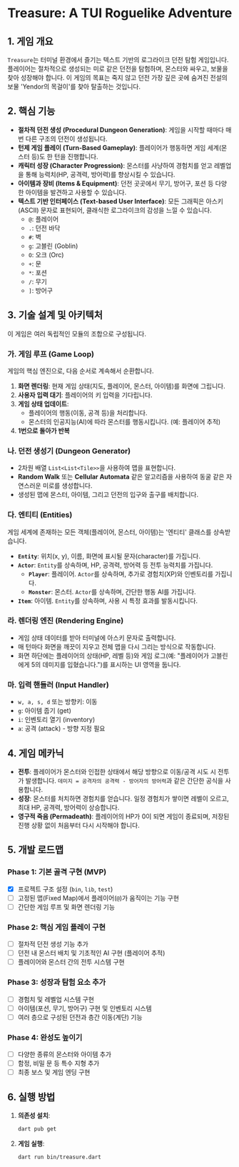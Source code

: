 # Treasure: A TUI Roguelike Adventure

## 1. 게임 개요

`Treasure`는 터미널 환경에서 즐기는 텍스트 기반의 로그라이크 던전 탐험 게임입니다. 플레이어는 절차적으로 생성되는 미로 같은 던전을 탐험하며, 몬스터와 싸우고, 보물을 찾아 성장해야 합니다. 이 게임의 목표는 죽지 않고 던전 가장 깊은 곳에 숨겨진 전설의 보물 'Yendor의 목걸이'를 찾아 탈출하는 것입니다.

## 2. 핵심 기능

*   **절차적 던전 생성 (Procedural Dungeon Generation)**: 게임을 시작할 때마다 매번 다른 구조의 던전이 생성됩니다.
*   **턴제 게임 플레이 (Turn-Based Gameplay)**: 플레이어가 행동하면 게임 세계(몬스터 등)도 한 턴을 진행합니다.
*   **캐릭터 성장 (Character Progression)**: 몬스터를 사냥하여 경험치를 얻고 레벨업을 통해 능력치(HP, 공격력, 방어력)를 향상시킬 수 있습니다.
*   **아이템과 장비 (Items & Equipment)**: 던전 곳곳에서 무기, 방어구, 포션 등 다양한 아이템을 발견하고 사용할 수 있습니다.
*   **텍스트 기반 인터페이스 (Text-based User Interface)**: 모든 그래픽은 아스키(ASCII) 문자로 표현되어, 클래식한 로그라이크의 감성을 느낄 수 있습니다.
    *   `@`: 플레이어
    *   `.`: 던전 바닥
    *   `#`: 벽
    *   `g`: 고블린 (Goblin)
    *   `O`: 오크 (Orc)
    *   `+`: 문
    *   `*`: 포션
    *   `/`: 무기
    *   `]`: 방어구

## 3. 기술 설계 및 아키텍처

이 게임은 여러 독립적인 모듈의 조합으로 구성됩니다.

### 가. 게임 루프 (Game Loop)

게임의 핵심 엔진으로, 다음 순서로 계속해서 순환합니다.

1.  **화면 렌더링**: 현재 게임 상태(지도, 플레이어, 몬스터, 아이템)를 화면에 그립니다.
2.  **사용자 입력 대기**: 플레이어의 키 입력을 기다립니다.
3.  **게임 상태 업데이트**:
    *   플레이어의 행동(이동, 공격 등)을 처리합니다.
    *   몬스터의 인공지능(AI)에 따라 몬스터를 행동시킵니다. (예: 플레이어 추적)
4.  **1번으로 돌아가 반복**

### 나. 던전 생성기 (Dungeon Generator)

*   2차원 배열 `List<List<Tile>>`을 사용하여 맵을 표현합니다.
*   **Random Walk** 또는 **Cellular Automata** 같은 알고리즘을 사용하여 동굴 같은 자연스러운 미로를 생성합니다.
*   생성된 맵에 몬스터, 아이템, 그리고 던전의 입구와 출구를 배치합니다.

### 다. 엔티티 (Entities)

게임 세계에 존재하는 모든 객체(플레이어, 몬스터, 아이템)는 '엔티티' 클래스를 상속받습니다.

*   **`Entity`**: 위치(x, y), 이름, 화면에 표시될 문자(character)를 가집니다.
*   **`Actor`**: `Entity`를 상속하며, HP, 공격력, 방어력 등 전투 능력치를 가집니다.
    *   **`Player`**: 플레이어. `Actor`를 상속하며, 추가로 경험치(XP)와 인벤토리를 가집니다.
    *   **`Monster`**: 몬스터. `Actor`를 상속하며, 간단한 행동 AI를 가집니다.
*   **`Item`**: 아이템. `Entity`를 상속하며, 사용 시 특정 효과를 발동시킵니다.

### 라. 렌더링 엔진 (Rendering Engine)

*   게임 상태 데이터를 받아 터미널에 아스키 문자로 출력합니다.
*   매 턴마다 화면을 깨끗이 지우고 전체 맵을 다시 그리는 방식으로 작동합니다.
*   화면 하단에는 플레이어의 상태(HP, 레벨 등)와 게임 로그(예: "플레이어가 고블린에게 5의 데미지를 입혔습니다.")를 표시하는 UI 영역을 둡니다.

### 마. 입력 핸들러 (Input Handler)

*   `w, a, s, d` 또는 방향키: 이동
*   `g`: 아이템 줍기 (get)
*   `i`: 인벤토리 열기 (inventory)
*   `a`: 공격 (attack) - 방향 지정 필요

## 4. 게임 메카닉

*   **전투**: 플레이어가 몬스터와 인접한 상태에서 해당 방향으로 이동/공격 시도 시 전투가 발생합니다. `데미지 = 공격자의 공격력 - 방어자의 방어력`과 같은 간단한 공식을 사용합니다.
*   **성장**: 몬스터를 처치하면 경험치를 얻습니다. 일정 경험치가 쌓이면 레벨이 오르고, 최대 HP, 공격력, 방어력이 상승합니다.
*   **영구적 죽음 (Permadeath)**: 플레이어의 HP가 0이 되면 게임이 종료되며, 저장된 진행 상황 없이 처음부터 다시 시작해야 합니다.

## 5. 개발 로드맵

### Phase 1: 기본 골격 구현 (MVP)

*   [x] 프로젝트 구조 설정 (`bin`, `lib`, `test`)
*   [ ] 고정된 맵(Fixed Map)에서 플레이어(`@`)가 움직이는 기능 구현
*   [ ] 간단한 게임 루프 및 화면 렌더링 기능

### Phase 2: 핵심 게임 플레이 구현

*   [ ] 절차적 던전 생성 기능 추가
*   [ ] 던전 내 몬스터 배치 및 기초적인 AI 구현 (플레이어 추적)
*   [ ] 플레이어와 몬스터 간의 전투 시스템 구현

### Phase 3: 성장과 탐험 요소 추가

*   [ ] 경험치 및 레벨업 시스템 구현
*   [ ] 아이템(포션, 무기, 방어구) 구현 및 인벤토리 시스템
*   [ ] 여러 층으로 구성된 던전과 층간 이동(계단) 기능

### Phase 4: 완성도 높이기

*   [ ] 다양한 종류의 몬스터와 아이템 추가
*   [ ] 함정, 비밀 문 등 특수 지형 추가
*   [ ] 최종 보스 및 게임 엔딩 구현

## 6. 실행 방법

1.  **의존성 설치**:
    ```bash
    dart pub get
    ```

2.  **게임 실행**:
    ```bash
    dart run bin/treasure.dart
    ```